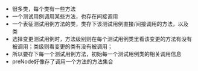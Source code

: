 - 很多类，每个类有一些方法
- 一个测试用例调用某些方法，也存在间接调用
- 一个表征测试用例方法的类，类存下该测试用例直接/间接调用的方法，以及类
- 选择变更测试用例时，方法级别则在每个测试用例类里看该变更的方法有没有被调用；类级则看变更的类有没有被调用；
- 所以要存下每一个测试用例方法，初始每一个测试用例类的相关调用信息
- preNode好像存了调用一个方法的方法集合